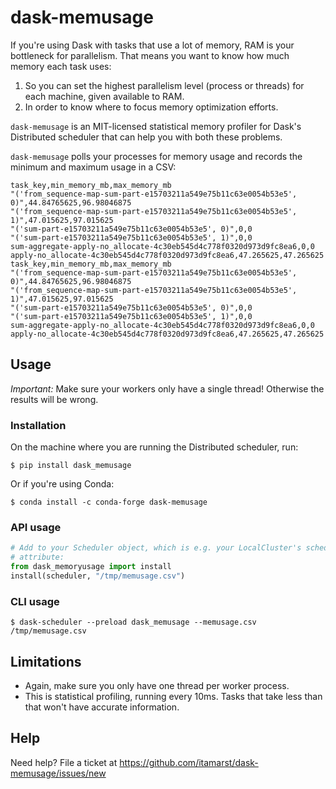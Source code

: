 # dask-memusage

If you're using Dask with tasks that use a lot of memory, RAM is your bottleneck for parallelism.
That means you want to know how much memory each task uses:

1. So you can set the highest parallelism level (process or threads) for each machine, given available to RAM.
2. In order to know where to focus memory optimization efforts.

`dask-memusage` is an MIT-licensed statistical memory profiler for Dask's Distributed scheduler that can help you with both these problems.

`dask-memusage` polls your processes for memory usage and records the minimum and maximum usage in a CSV:

```csv
task_key,min_memory_mb,max_memory_mb
"('from_sequence-map-sum-part-e15703211a549e75b11c63e0054b53e5', 0)",44.84765625,96.98046875
"('from_sequence-map-sum-part-e15703211a549e75b11c63e0054b53e5', 1)",47.015625,97.015625
"('sum-part-e15703211a549e75b11c63e0054b53e5', 0)",0,0
"('sum-part-e15703211a549e75b11c63e0054b53e5', 1)",0,0
sum-aggregate-apply-no_allocate-4c30eb545d4c778f0320d973d9fc8ea6,0,0
apply-no_allocate-4c30eb545d4c778f0320d973d9fc8ea6,47.265625,47.265625
task_key,min_memory_mb,max_memory_mb
"('from_sequence-map-sum-part-e15703211a549e75b11c63e0054b53e5', 0)",44.84765625,96.98046875
"('from_sequence-map-sum-part-e15703211a549e75b11c63e0054b53e5', 1)",47.015625,97.015625
"('sum-part-e15703211a549e75b11c63e0054b53e5', 0)",0,0
"('sum-part-e15703211a549e75b11c63e0054b53e5', 1)",0,0
sum-aggregate-apply-no_allocate-4c30eb545d4c778f0320d973d9fc8ea6,0,0
apply-no_allocate-4c30eb545d4c778f0320d973d9fc8ea6,47.265625,47.265625
```

## Usage

*Important:* Make sure your workers only have a single thread! Otherwise the results will be wrong.

### Installation

On the machine where you are running the Distributed scheduler, run:

```console
$ pip install dask_memusage
```

Or if you're using Conda:

```console
$ conda install -c conda-forge dask-memusage
```

### API usage

```python
# Add to your Scheduler object, which is e.g. your LocalCluster's scheduler
# attribute:
from dask_memoryusage import install
install(scheduler, "/tmp/memusage.csv")
```

### CLI usage

```console
$ dask-scheduler --preload dask_memusage --memusage.csv /tmp/memusage.csv
```

## Limitations

* Again, make sure you only have one thread per worker process.
* This is statistical profiling, running every 10ms.
  Tasks that take less than that won't have accurate information.

## Help

Need help? File a ticket at https://github.com/itamarst/dask-memusage/issues/new
